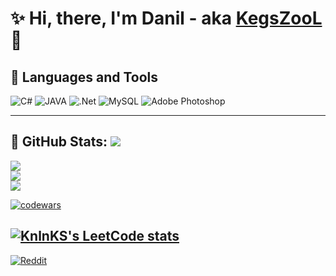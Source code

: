<div align="center">
  <img src="https://github.com/KegsZooL/GIFS/raw/main/5.gif" alt="">
</div>

#  ✨ Hi, there, I'm Danil - aka [KegsZooL](https://github.com/KegsZooL) :wave:

## :tea: Languages and Tools
![C#](https://img.shields.io/badge/c%23-%23239120.svg?style=for-the-badge&logo=csharp&logoColor=white) ![JAVA](https://img.shields.io/badge/Java-ED8B00?style=for-the-badge&logo=java&logoColor=white) ![.Net](https://img.shields.io/badge/.NET-5C2D91?style=for-the-badge&logo=.net&logoColor=white) ![MySQL](https://img.shields.io/badge/mysql-%2300000f.svg?style=for-the-badge&logo=mysql&logoColor=white) ![Adobe Photoshop](https://img.shields.io/badge/adobe%20photoshop-%2331A8FF.svg?style=for-the-badge&logo=adobe%20photoshop&logoColor=white)

---

## :page_with_curl: GitHub Stats: [![](https://visitcount.itsvg.in/api?id=KegsZooL&icon=5&color=11)](https://visitcount.itsvg.in)
![](https://github-readme-stats.vercel.app/api?username=KegsZooL&theme=radical&hide_border=true&include_all_commits=false&count_private=false)<br/>
![](https://github-readme-streak-stats.herokuapp.com/?user=KegsZooL&theme=radical&hide_border=true)<br/>
![](https://github-readme-stats.vercel.app/api/top-langs/?username=KegsZooL&theme=radical&hide_border=true&include_all_commits=false&count_private=false&layout=compact)

[![codewars](https://www.codewars.com/users/KegsZool/badges/large)](https://www.codewars.com/users/KegsZool)

[![KnlnKS's LeetCode stats](https://leetcode-stats-six.vercel.app/?username=KegsZool&theme=dark)](https://github.com/KnlnKS/leetcode-stats)
---

[![Reddit](https://img.shields.io/badge/Reddit-%23FF4500.svg?logo=Reddit&logoColor=white)](https://reddit.com/user/KegsZooL) 
